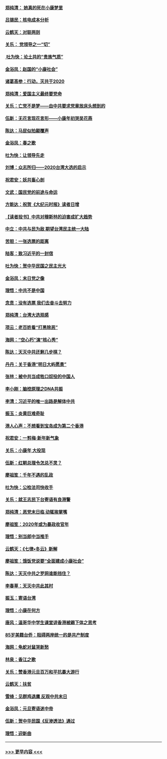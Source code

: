#### [郑纯清： 她真的死在小康梦里](../pages/nsc993/n11806623.md?t=01202033) 
#### [吕锡民：核电成本分析](../pages/nsc993/n11806284.md?t=01202033) 
#### [云鹤天：对联两则](../pages/nsc993/n11805957.md?t=01202033) 
#### [关乐： 党领导之一“切”](../pages/nsc993/n11804505.md?t=01202033) 
#### [ 吐为快：论土共的“贵族气质”](../pages/nsc993/n11804490.md?t=01202033) 
#### [金浴凤：赵国的“小康社会”](../pages/nsc993/n11804452.md?t=01202033) 
#### [诸葛高参：行动，灭共于2020](../pages/nsc993/n11804120.md?t=01202033) 
#### [郑纯清：爱国主义最终要党命](../pages/nsc993/n11802197.md?t=01202033) 
#### [关乐：亡党不是梦——由中共要求党章放床头想到的](../pages/nsc993/n11802156.md?t=01202033) 
#### [伍新：无花言现花言形——小康年初哭吴花燕](../pages/nsc993/n11800044.md?t=01202033) 
#### [陈达：马屁似拍颠覆声](../pages/nsc993/n11800010.md?t=01202033) 
#### [金浴凤：春之歌](../pages/nsc993/n11797687.md?t=01202033) 
#### [吐为快：让领导先走](../pages/nsc993/n11797512.md?t=01202033) 
#### [刘博：众志所归——2020台湾大选的启示](../pages/nsc993/n11796878.md?t=01202033) 
#### [祝君安：妖共畜心剖](../pages/nsc993/n11794273.md?t=01202033) 
#### [文武：国民党的前途与命运](../pages/nsc993/n11794198.md?t=01202033) 
#### [方能达：祝贺《大纪元时报》读者日增](../pages/nsc993/n11793807.md?t=01202033) 
#### [【读者投书】中共对穆斯林的迫害成扩大趋势](../pages/nsc993/n11791371.md?t=01202033) 
#### [中立：中共与民为敌 期望台湾民主统一大陆](../pages/nsc993/n11790392.md?t=01202033) 
#### [苦胆：一张选票的距离](../pages/nsc993/n11788914.md?t=01202033) 
#### [陆客：致习近平的一封信](../pages/nsc993/n11788867.md?t=01202033) 
#### [吐为快：贺中华民国之民主光大](../pages/nsc993/n11788618.md?t=01202033) 
#### [金浴凤：末日党之像](../pages/nsc993/n11787475.md?t=01202033) 
#### [理悟：中共不是中国](../pages/nsc993/n11787463.md?t=01202033) 
#### [念贲：没有选票  我们去奋斗去努力](../pages/nsc993/n11787398.md?t=01202033) 
#### [郑纯清：台湾大选观感](../pages/nsc993/n11786210.md?t=01202033) 
#### [项云：老百姓看“打黑除恶”](../pages/nsc993/n11785398.md?t=01202033) 
#### [海网：“空心朽”演“核心秀”](../pages/nsc993/n11783874.md?t=01202033) 
#### [陈达：天灭中共还剩几步棋？](../pages/nsc993/n11783719.md?t=01202033) 
#### [丹丹：关于香港“明日大屿愿景”](../pages/nsc993/n11783273.md?t=01202033) 
#### [张林：被中共当成牲口奴役的中国人](../pages/nsc993/n11782397.md?t=01202033) 
#### [李小刚：脑控原理之DNA共振](../pages/nsc993/n11780962.md?t=01202033) 
#### [李清：习近平的唯一出路是解体中共](../pages/nsc993/n11780866.md?t=01202033) 
#### [振玉：炎黄巨难奇耻](../pages/nsc993/n11779632.md?t=01202033) 
#### [港人心声：不想看到宝岛成为第二个香港](../pages/nsc993/n11778817.md?t=01202033) 
#### [祝君安：一剪梅‧新年新气象](../pages/nsc993/n11776340.md?t=01202033) 
#### [关乐：小康年 大役现](../pages/nsc993/n11774213.md?t=01202033) 
#### [伍新：红朝总理令怎总不灵？](../pages/nsc993/n11770813.md?t=01202033) 
#### [廖祖笙：千年不遇的乱政](../pages/nsc993/n11770373.md?t=01202033) 
#### [吐为快：公检法司快收手](../pages/nsc993/n11770359.md?t=01202033) 
#### [关乐：就王志民下台寄语有良港警](../pages/nsc993/n11769903.md?t=01202033) 
#### [郑纯清：恶党末日临 动辄挨掌嘴](../pages/nsc993/n11769356.md?t=01202033) 
#### [廖祖笙：2020年或为暴政收官年](../pages/nsc993/n11768216.md?t=01202033) 
#### [理悟：别当郎中当推手](../pages/nsc993/n11768243.md?t=01202033) 
#### [云鹤天：《七律▪冬云》新解](../pages/nsc993/n11768204.md?t=01202033) 
#### [廖祖笙：饿饭党说要“全面建成小康社会”](../pages/nsc993/n11767482.md?t=01202033) 
#### [陈达：天灭中共之罗网谁能挡住？](../pages/nsc993/n11767465.md?t=01202033) 
#### [李春草：天灭中共此其时](../pages/nsc993/n11767452.md?t=01202033) 
#### [振玉：寄语台湾](../pages/nsc993/n11767432.md?t=01202033) 
#### [理悟：小康在何方](../pages/nsc993/n11767394.md?t=01202033) 
#### [唐风：温哥华中学生课堂讲香港被踢下体之思考](../pages/nsc993/n11766848.md?t=01202033) 
#### [85岁美籍台侨：阻碍两岸统一的是共产制度](../pages/nsc993/n11765043.md?t=01202033) 
#### [海网：龟蛇对鼠哭新愁](../pages/nsc993/n11764895.md?t=01202033) 
#### [林泉：香江之歌](../pages/nsc993/n11764415.md?t=01202033) 
#### [关乐：赞香港元旦百万和平抗暴大游行](../pages/nsc993/n11764382.md?t=01202033) 
#### [云鹤天：扶贫](../pages/nsc993/n11764245.md?t=01202033) 
#### [雪绮：见群鸡退鹰  反观中共末日](../pages/nsc993/n11762112.md?t=01202033) 
#### [金浴凤：元旦寄语迷中帝](../pages/nsc993/n11761788.md?t=01202033) 
#### [伍新：贺中华民国《反渗透法》通过](../pages/nsc993/n11761994.md?t=01202033) 
#### [理悟：迎新曲](../pages/nsc993/n11761152.md?t=01202033) 

----
#### [ >>> 更早内容 <<< ](../indexes/nsc993-earlier.md)
